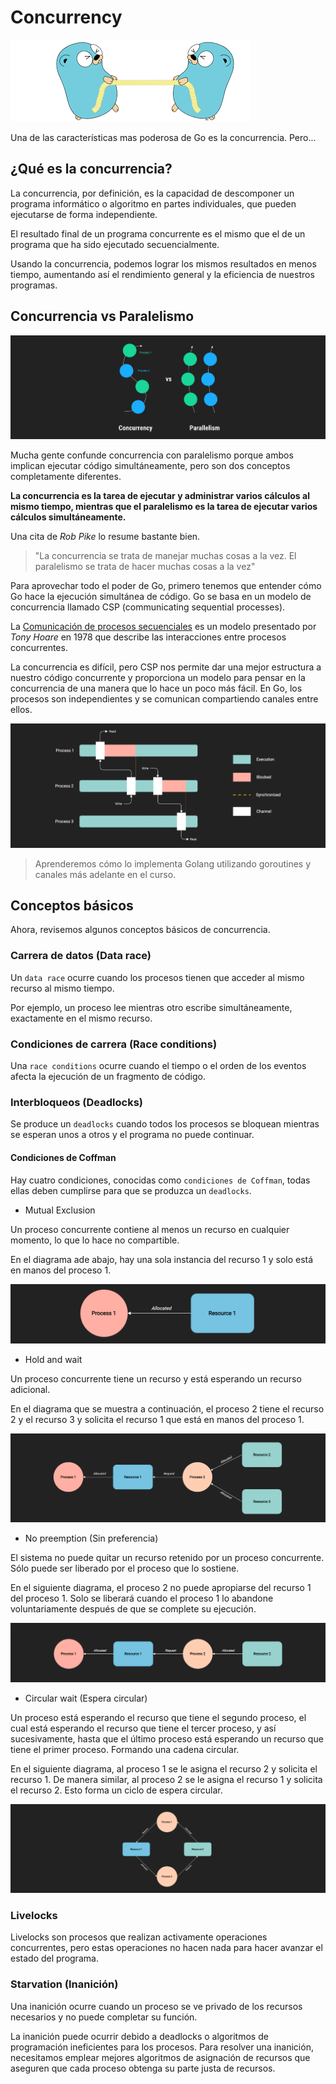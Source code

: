# Concurrency

![concurrency](/go-training-beginner/modulo-4/1-concurrency/img/concurrency.png)

Una de las características mas poderosa de Go es la concurrencia. Pero...

## ¿Qué es la concurrencia?

La concurrencia, por definición, es la capacidad de descomponer un programa informático o algoritmo en partes individuales, que pueden ejecutarse de forma independiente.

El resultado final de un programa concurrente es el mismo que el de un programa que ha sido ejecutado secuencialmente.

Usando la concurrencia, podemos lograr los mismos resultados en menos tiempo, aumentando así el rendimiento general y la eficiencia de nuestros programas.

## Concurrencia vs Paralelismo

![c_vs_p](/go-training-beginner/modulo-4/1-concurrency/img/concurrency-vs-parallelism.png)

Mucha gente confunde concurrencia con paralelismo porque ambos implican ejecutar código simultáneamente, pero son dos conceptos completamente diferentes.

**La concurrencia es la tarea de ejecutar y administrar varios cálculos al mismo tiempo, mientras que el paralelismo es la tarea de ejecutar varios cálculos simultáneamente.**

Una cita de *Rob Pike* lo resume bastante bien.

>"La concurrencia se trata de manejar muchas cosas a la vez. El paralelismo se trata de hacer muchas cosas a la vez"

Para aprovechar todo el poder de Go, primero tenemos que entender cómo Go hace la ejecución simultánea de código. Go se basa en un modelo de concurrencia llamado CSP (communicating sequential processes).

La [Comunicación de procesos secuenciales](https://dl.acm.org/doi/10.1145/359576.359585]) es un modelo presentado por *Tony Hoare* en 1978 que describe las interacciones entre procesos concurrentes.

La concurrencia es difícil, pero CSP nos permite dar una mejor estructura a nuestro código concurrente y proporciona un modelo para pensar en la concurrencia de una manera que lo hace un poco más fácil. En Go, los procesos son independientes y se comunican compartiendo canales entre ellos.

![csp](/go-training-beginner/modulo-4/1-concurrency/img/chan.png)

>Aprenderemos cómo lo implementa Golang utilizando goroutines y canales más adelante en el curso.

## Conceptos básicos

Ahora, revisemos algunos conceptos básicos de concurrencia.

### Carrera de datos (Data race)

Un `data race` ocurre cuando los procesos tienen que acceder al mismo recurso al mismo tiempo.

Por ejemplo, un proceso lee mientras otro escribe simultáneamente, exactamente en el mismo recurso.

### Condiciones de carrera (Race conditions) 

Una `race conditions` ocurre cuando el tiempo o el orden de los eventos afecta la ejecución de un fragmento de código.

### Interbloqueos (Deadlocks)

Se produce un `deadlocks` cuando todos los procesos se bloquean mientras se esperan unos a otros y el programa no puede continuar.

#### **Condiciones de Coffman**

Hay cuatro condiciones, conocidas como `condiciones de Coffman`, todas ellas deben cumplirse para que se produzca un `deadlocks`.

- Mutual Exclusion

Un proceso concurrente contiene al menos un recurso en cualquier momento, lo que lo hace no compartible.

En el diagrama ade abajo, hay una sola instancia del recurso 1 y solo está en manos del proceso 1.

![exclusión mutua](/go-training-beginner/modulo-4/1-concurrency/img/mutual-exclusion.png)

- Hold and wait

Un proceso concurrente tiene un recurso y está esperando un recurso adicional.

En el diagrama que se muestra a continuación, el proceso 2 tiene el recurso 2 y el recurso 3 y solicita el recurso 1 que está en manos del proceso 1.

![esperar y esperar](/go-training-beginner/modulo-4/1-concurrency/img/hold-and-wait.png)

- No preemption (Sin preferencia)

El sistema no puede quitar un recurso retenido por un proceso concurrente. Sólo puede ser liberado por el proceso que lo sostiene.

En el siguiente diagrama, el proceso 2 no puede apropiarse del recurso 1 del proceso 1. Solo se liberará cuando el proceso 1 lo abandone voluntariamente después de que se complete su ejecución.

![sin preferencia](/go-training-beginner/modulo-4/1-concurrency/img/no-preemption.png)

- Circular wait (Espera circular)

Un proceso está esperando el recurso que tiene el segundo proceso, el cual está esperando el recurso que tiene el tercer proceso, y así sucesivamente, hasta que el último proceso está esperando un recurso que tiene el primer proceso. Formando una cadena circular.

En el siguiente diagrama, al proceso 1 se le asigna el recurso 2 y solicita el recurso 1. De manera similar, al proceso 2 se le asigna el recurso 1 y solicita el recurso 2. Esto forma un ciclo de espera circular.

![espera circular](/go-training-beginner/modulo-4/1-concurrency/img/circular-wait.png)

### Livelocks

Livelocks son procesos que realizan activamente operaciones concurrentes, pero estas operaciones no hacen nada para hacer avanzar el estado del programa.

### Starvation (Inanición)
Una inanición ocurre cuando un proceso se ve privado de los recursos necesarios y no puede completar su función.

La inanición puede ocurrir debido a deadlocks o algoritmos de programación ineficientes para los procesos. Para resolver una inanición, necesitamos emplear mejores algoritmos de asignación de recursos que aseguren que cada proceso obtenga su parte justa de recursos.